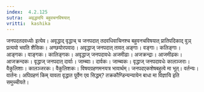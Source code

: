 ```yaml
---
index:  4.2.125
sutra:  अवृद्धादपि बहुवचनविषयात्
vritti:  kashika 
---
```


जनपदतदवध्योः इत्येव। अवृद्धाद् वृद्धाच् च जनपदात् तदवधिवाचिनश्च बहुवनचविषयात् प्रातिपदिकाद् वुञ् प्रत्ययो भवति शैसिकः। अण्छयोरपवादः। अवृद्धाज् जनपदात् तावत् अङ्गाः। वङ्गाः। कलिङ्गाः। आङ्गकः। वाङ्गकः। कालिङ्गकः। अवृद्धाज् जनपदावधेः अजमीढाः। अजक्रन्द्राः। आजमीढकः। आजक्रन्दकः। वृद्धाज् जनपदात् दार्वाः। जाम्ब्वाः। दार्वकः। जाम्ब्वकः। वृद्धाज् जनपदावधेः कालञ्जराः। वैकुलिशाः। कालञ्जरकः। वैकुलिशकः। विषयग्रहणमनयत्र भावार्थम्। जनपदएकशेषबहुत्वे मा भूत्। वर्तन्यः। वार्तनः। अपिग्रहणं किम् यावता वृद्धात पूर्वेण एव सिद्धम्? तक्रकौण्डिन्यन्यायेन बाधा मा विज्ञायि इति समुच्चीयते।

